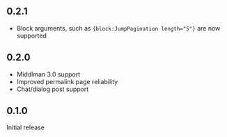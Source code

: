 ## 0.2.1

- Block arguments, such as `{block:JumpPagination length="5"}` are now supported

## 0.2.0

- Middlman 3.0 support
- Improved permalink page reliability
- Chat/dialog post support

## 0.1.0

Initial release
